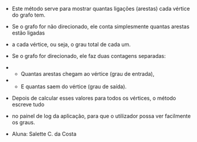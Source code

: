 
* Este método serve para mostrar quantas ligações (arestas) cada vértice do grafo tem.

* Se o grafo for não direcionado, ele conta simplesmente quantas arestas estão ligadas
* a cada vértice, ou seja, o grau total de cada um.

* Se o grafo for direcionado, ele faz duas contagens separadas:
* - Quantas arestas chegam ao vértice (grau de entrada),
* - E quantas saem do vértice (grau de saída).

* Depois de calcular esses valores para todos os vértices, o método escreve tudo
* no painel de log da aplicação, para que o utilizador possa ver facilmente os graus.
* Aluna: Salette C. da Costa 

    